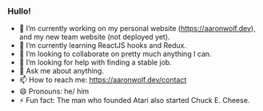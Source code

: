 ### Hullo! 

- 🔭 I’m currently working on my personal website (https://aaronwolf.dev), and my new team website (not deployed yet).
- 🌱 I’m currently learning ReactJS hooks and Redux.
- 👯 I’m looking to collaborate on pretty much anything I can.
- 🤔 I’m looking for help with finding a stable job.
- 💬 Ask me about anything.
- 📫 How to reach me: https://aaronwolf.dev/contact
- 😄 Pronouns: he/ him
- ⚡ Fun fact: The man who founded Atari also started Chuck E. Cheese.
